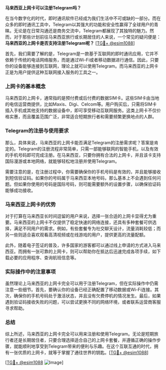 **马来西亚上网卡可以注册Telegram吗？**

在当今数字化的时代，即时通讯软件已经成为我们生活中不可或缺的一部分。而在众多的即时通讯工具中，Telegram以其强大的功能和安全性赢得了全球用户的青睐。无论是在日常沟通还是商务交流中，Telegram都展现了其独特的魅力。然而，对于那些计划前往马来西亚旅行或长期居住的人来说，一个常见的疑问便是：**马来西亚的上网卡是否支持注册Telegram呢？** [[TG💪+ @esim1088](https://t.me/s/esim1088)]

首先，我们需要了解的是，Telegram是一款基于互联网的即时通讯应用，它并不依赖于传统的电话网络服务，而是通过Wi-Fi或者移动数据进行通信。因此，只要你的设备能够连接到互联网，理论上就可以使用Telegram。而马来西亚的上网卡正是为用户提供这种互联网接入服务的工具之一。

### 上网卡的基本概念

马来西亚的上网卡，通常指的是预付费或后付费的数据SIM卡。这些SIM卡由当地的电信运营商提供，比如Maxis、Digi、Celcom等。用户购买后，只需将SIM卡插入手机或其他支持的数据设备中，即可享受移动互联网服务。这类上网卡不仅价格实惠，而且覆盖范围广泛，非常适合短期旅行者和需要频繁更换地点的人群。

### Telegram的注册与使用要求

那么，具体来说，马来西亚的上网卡能否满足Telegram的注册需求呢？答案是肯定的。Telegram的注册流程非常简单，只需一部能够联网的智能手机，以及有效的手机号码即可完成注册。在马来西亚，只要你拥有合法的上网卡，并且该卡支持国际漫游或本地网络，就能够轻松地注册并使用Telegram。

需要注意的是，在注册过程中，你需要确保你的手机号码是有效的，并且能够接收到短信验证码。如果你的号码属于马来西亚本地号码，那么基本上不会遇到任何问题。但如果你使用的号码是国际号码，则可能需要额外的设置步骤，以确保验证码能够成功接收。

### 马来西亚上网卡的优势

对于打算在马来西亚长时间逗留的用户来说，选择一张合适的上网卡显得尤为重要。马来西亚的上网卡不仅提供了稳定快速的网络连接，还具有多种套餐可供选择，满足不同用户的需求。例如，有些套餐专为社交聊天设计，流量消耗较低；而另一些则适合喜欢观看高清视频或在线游戏的用户，提供更高的流量配额。

此外，随着电子签证的普及，许多国家的游客都可以通过线上申请的方式进入马来西亚。而拥有一张可靠的上网卡，则可以帮助你在抵达后迅速完成各项手续，如下载必要的应用程序、查询航班信息等。

### 实际操作中的注意事项

虽然理论上马来西亚的上网卡完全可以用于注册Telegram，但在实际操作中仍需注意一些细节。首先，要确认你的设备已经正确配置了移动数据或Wi-Fi连接。其次，确保你的手机号码处于激活状态，并且没有欠费停机的情况发生。最后，如果遇到验证码接收失败的问题，可以尝试更换不同的网络环境，或者联系运营商客服寻求帮助。

### 总结

综上所述，马来西亚的上网卡完全可以用来注册和使用Telegram。无论是短期旅行者还是长期居住者，只要合理选择适合自己的上网卡套餐，并遵循正确的操作步骤，就能顺利地享受到Telegram带来的便利与乐趣。在这个互联互通的时代，拥有一张优质的上网卡，就等于掌握了通往世界的钥匙。[[TG💪+ @esim1088](https://t.me/s/esim1088)]

[[TG💪+ @esim1088](https://t.me/s/esim1088) ![Image](https://i.postimg.cc/4NQfJmqS/Snipaste-2025-05-13-00-14-12.png)]